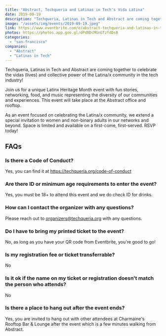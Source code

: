 ```yaml
---
title: "Abstract, Techqueria and Latinas in Tech's Vida Latina"
date: 2019-09-19
description: "Techqueria, Latinas in Tech and Abstract are coming together to celebrate the vidas [lives] and collective power of the Latina/x community in the tech industry!"
image: "/assets/img/events/2019-09-19.jpeg"
link: https://www.eventbrite.com/e/abstract-techqueria-and-latinas-in-techs-vida-latina-tickets-70580077913
photos: https://photos.app.goo.gl/dPdBDcMGnGTzfdDs8
categories:
  - "san-francisco"
companies:
  - "Abstract"
  - "Latinas in Tech"
---
```


Techqueria, Latinas in Tech and Abstract are coming together to celebrate the vidas (lives) and collective power of the Latina/x community in the tech industry!

Join us for a unique Latinx Heritage Month event with fun stories, networking, food, and music representing the diversity of our communities and experiences. This event will take place at the Abstract office and rooftop.

As an event focused on celebrating the Latina/x community, we extend a special invitation to women and non-binary adults in our networks and beyond. Space is limited and available on a first-come, first-served. RSVP today!

## FAQs

### Is there a Code of Conduct?

Yes, you can find it at https://techqueria.org/code-of-conduct

### Are there ID or minimum age requirements to enter the event?

Yes, you must be 18+ to attend this event and we do check ID for drinks.

### How can I contact the organizer with any questions?

Please reach out to organizers@techqueria.org with any questions.

### Do I have to bring my printed ticket to the event?

No, as long as you have your QR code from Eventbrite, you're good to go!

### Is my registration fee or ticket transferrable?

No

### Is it ok if the name on my ticket or registration doesn't match the person who attends?

No

### Is there a place to hang out after the event ends?

Yes, you are invited to hang out with other attendees at Charmaine's Rooftop Bar & Lounge after the event which is a few minutes walking from Abstract.